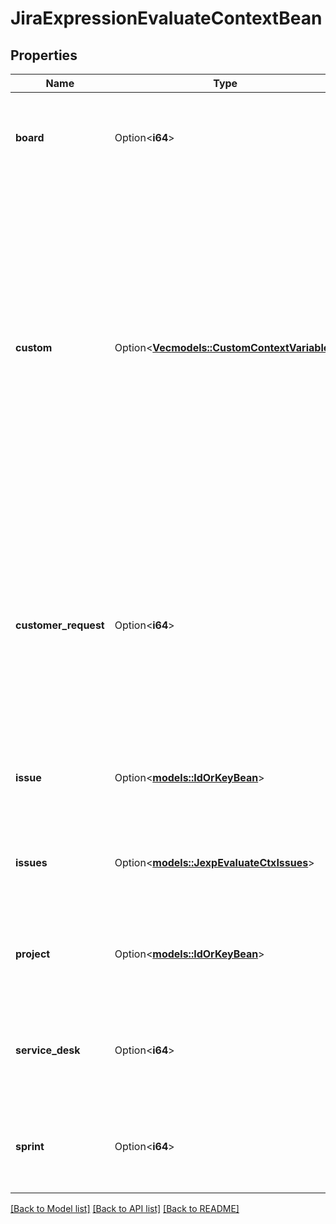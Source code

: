 # JiraExpressionEvaluateContextBean

## Properties

Name | Type | Description | Notes
------------ | ------------- | ------------- | -------------
**board** | Option<**i64**> | The ID of the board that is available under the `board` variable when evaluating the expression. | [optional]
**custom** | Option<[**Vec<models::CustomContextVariable>**](CustomContextVariable.md)> | Custom context variables and their types. These variable types are available for use in a custom context:   *  `user`: A [user](https://developer.atlassian.com/cloud/jira/platform/jira-expressions-type-reference#user) specified as an Atlassian account ID.  *  `issue`: An [issue](https://developer.atlassian.com/cloud/jira/platform/jira-expressions-type-reference#issue) specified by ID or key. All the fields of the issue object are available in the Jira expression.  *  `json`: A JSON object containing custom content.  *  `list`: A JSON list of `user`, `issue`, or `json` variable types. | [optional]
**customer_request** | Option<**i64**> | The ID of the customer request that is available under the `customerRequest` variable when evaluating the expression. This is the same as the ID of the underlying Jira issue, but the customer request context variable will have a different type. | [optional]
**issue** | Option<[**models::IdOrKeyBean**](IdOrKeyBean.md)> | The issue that is available under the `issue` variable when evaluating the expression. | [optional]
**issues** | Option<[**models::JexpEvaluateCtxIssues**](JexpEvaluateCtxIssues.md)> | The collection of issues that is available under the `issues` variable when evaluating the expression. | [optional]
**project** | Option<[**models::IdOrKeyBean**](IdOrKeyBean.md)> | The project that is available under the `project` variable when evaluating the expression. | [optional]
**service_desk** | Option<**i64**> | The ID of the service desk that is available under the `serviceDesk` variable when evaluating the expression. | [optional]
**sprint** | Option<**i64**> | The ID of the sprint that is available under the `sprint` variable when evaluating the expression. | [optional]

[[Back to Model list]](../README.md#documentation-for-models) [[Back to API list]](../README.md#documentation-for-api-endpoints) [[Back to README]](../README.md)


